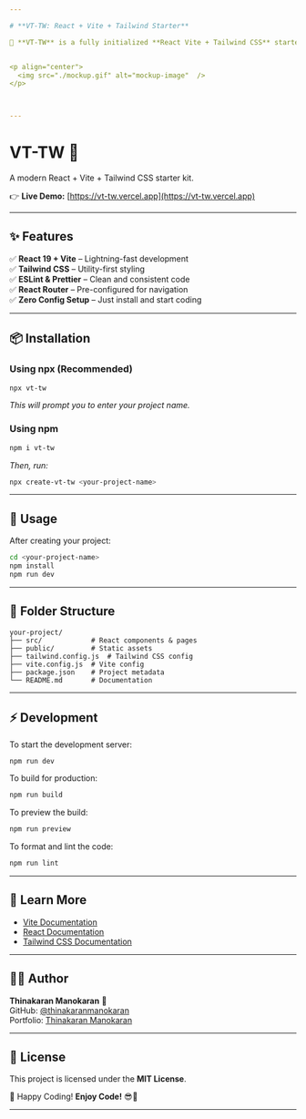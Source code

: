 ```yaml
---

# **VT-TW: React + Vite + Tailwind Starter**  

🚀 **VT-TW** is a fully initialized **React Vite + Tailwind CSS** starter template, designed for modern front-end projects. It offers **fast development**, **zero-config setup**, and **best practices** to kickstart your next project effortlessly.  


<p align="center">
  <img src="./mockup.gif" alt="mockup-image"  />
</p>



---
```

# VT-TW 🚀

A modern React + Vite + Tailwind CSS starter kit.

👉 **Live Demo:** [https://vt-tw.vercel.app](https://vt-tw.vercel.app)

---

## **✨ Features**  
✅ **React 19 + Vite** – Lightning-fast development  
✅ **Tailwind CSS** – Utility-first styling  
✅ **ESLint & Prettier** – Clean and consistent code  
✅ **React Router** – Pre-configured for navigation  
✅ **Zero Config Setup** – Just install and start coding  

---

## **📦 Installation**  

### **Using npx (Recommended)**  
```sh
npx vt-tw
```
_This will prompt you to enter your project name._  

### **Using npm**  
```sh
npm i vt-tw
```
_Then, run:_  
```sh
npx create-vt-tw <your-project-name>
```

---

## **🚀 Usage**  

After creating your project:  

```sh
cd <your-project-name>
npm install
npm run dev
```

---

## **📂 Folder Structure**  

```
your-project/
├── src/            # React components & pages
├── public/         # Static assets
├── tailwind.config.js  # Tailwind CSS config
├── vite.config.js  # Vite config
├── package.json    # Project metadata
└── README.md       # Documentation
```

---

## **⚡ Development**  
To start the development server:  
```sh
npm run dev
```

To build for production:  
```sh
npm run build
```

To preview the build:  
```sh
npm run preview
```

To format and lint the code:  
```sh
npm run lint
```

---

## **📖 Learn More**  
- [Vite Documentation](https://vitejs.dev/)  
- [React Documentation](https://react.dev/)  
- [Tailwind CSS Documentation](https://tailwindcss.com/)  

---

## **👨‍💻 Author**  
**Thinakaran Manokaran** 🚀  
GitHub: [@thinakaranmanokaran](https://github.com/thinakaranmanokaran)  
Portfolio: [Thinakaran Manokaran](https://thinakaranmanokaran.netlify.app)  

---

## **📜 License**  
This project is licensed under the **MIT License**.  

🚀 Happy Coding! **Enjoy Code!** 😎🎉  

---
